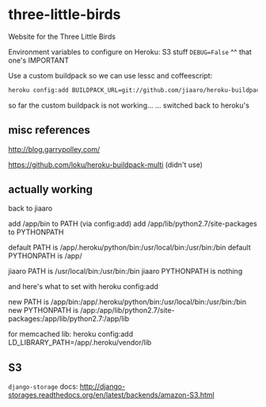 three-little-birds
==================

Website for the Three Little Birds


Environment variables to configure on Heroku:
S3 stuff
`DEBUG=False`
^^ that one's IMPORTANT


Use a custom buildpack so we can use lessc and coffeescript:

```sh
heroku config:add BUILDPACK_URL=git://github.com/jiaaro/heroku-buildpack-django.git
```
so far the custom buildpack is not working...
... switched back to heroku's



misc references
---------------

http://blog.garrypolley.com/

https://github.com/loku/heroku-buildpack-multi (didn't use)


actually working
----------------

back to jiaaro

add /app/bin to PATH (via config:add)
add /app/lib/python2.7/site-packages to PYTHONPATH

default PATH is /app/.heroku/python/bin:/usr/local/bin:/usr/bin:/bin
default PYTHONPATH is /app/

jiaaro PATH is /usr/local/bin:/usr/bin:/bin
jiaaro PYTHONPATH is nothing


and here's what to set with heroku config:add

new PATH is /app/bin:/app/.heroku/python/bin:/usr/local/bin:/usr/bin:/bin
new PYTHONPATH is /app:/app/lib/python2.7/site-packages:/app/lib/python2.7:/app/lib

for memcached lib:
heroku config:add LD_LIBRARY_PATH=/app/.heroku/vendor/lib


S3
--

`django-storage` docs: http://django-storages.readthedocs.org/en/latest/backends/amazon-S3.html


